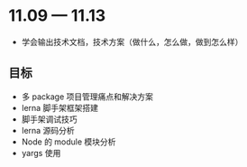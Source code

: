 # 11.09 — 11.13

- 学会输出技术文档，技术方案（做什么，怎么做，做到怎么样）

## 目标
- 多 package 项目管理痛点和解决方案
- lerna 脚手架框架搭建
- 脚手架调试技巧
- lerna 源码分析
- Node 的 module 模块分析
- yargs 使用